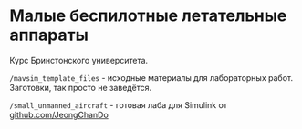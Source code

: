 # Малые беспилотные летательные аппараты
Курс Бринстонского университета.

`/mavsim_template_files` - исходные материалы для лабораторных работ. Заготовки, так просто не заведётся.

`/small_unmanned_aircraft` - готовая лаба для Simulink от [github.com/JeongChanDo](https://github.com/JeongChanDo/small_unmanned_aircraft)